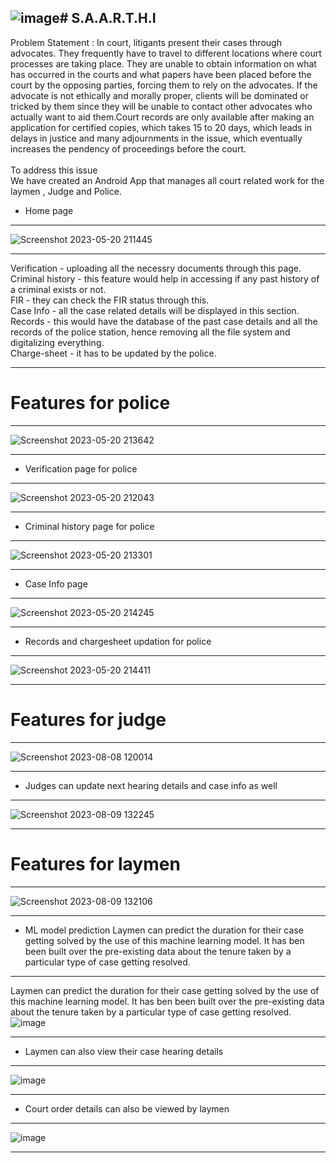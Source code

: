 ![image](https://github.com/Riya2919/S.A.A.R.T.H.I/assets/96763019/86544dd2-5520-43eb-b13c-167aeb4b89ca)# S.A.A.R.T.H.I
-----------------------------------------------------------------------------------------------------------------------------------------------------------------
Problem Statement : In court, litigants present their cases through advocates. They frequently have to travel to different locations where court processes are taking place. They are unable to obtain information on what has occurred in the courts and what papers have been placed before the court by the opposing parties, forcing them to rely on the advocates. If the advocate is not ethically and morally proper, clients will be dominated or tricked by them since they will be unable to contact other advocates who actually want to aid them.Court records are only available after making an application for certified copies, which takes 15 to 20 days, which leads in delays in justice and many adjournments in the issue, which eventually increases the pendency of proceedings before the court.
<br>
<br>
To address this issue <br>
We have created an Android App that manages all court related work for the laymen , Judge and Police.
<br>
* Home page </br>
-------------------------------------------
![Screenshot 2023-05-20 211445](https://github.com/Riya2919/S.A.A.R.T.H.I/assets/96763019/3ef37286-81e7-4f6a-bd65-29856535f11f)<br>

-------------------------------------------

Verification - uploading all the necessry documents through this page.<br>
Criminal history - this feature would help in accessing if any past history of a criminal exists or not. <br>
FIR - they can check the FIR status through this. <br>
Case Info - all the case related details will be displayed in this section. <br> 
Records - this would have the database of the past case details and all the records of the police station, hence removing all the file system and digitalizing everything. <br>
Charge-sheet - it has to be updated by the police. <br>

-------------------------------------------
# Features for police <br>
-------------------------------------------
![Screenshot 2023-05-20 213642](https://github.com/Riya2919/S.A.A.R.T.H.I/assets/96763019/18f79f56-ea69-4334-ad58-f9bdc672e00a)<br>

-------------------------------------------
* Verification page for police <br>
-------------------------------------------
![Screenshot 2023-05-20 212043](https://github.com/Riya2919/S.A.A.R.T.H.I/assets/96763019/f6502113-9fb8-48b5-8a12-8a67b91baf6e)<br>

-------------------------------------------
* Criminal history page for police <br>
-------------------------------------------
![Screenshot 2023-05-20 213301](https://github.com/Riya2919/S.A.A.R.T.H.I/assets/96763019/24ce661e-aa2b-44e8-b4cc-c23908f3f61d)<br>

-------------------------------------------
* Case Info page <br>
-------------------------------------------
![Screenshot 2023-05-20 214245](https://github.com/Riya2919/S.A.A.R.T.H.I/assets/96763019/d1df2e34-8458-4e19-b865-b1dc0cc6cca3)<br>

-------------------------------------------
* Records and chargesheet updation for police
-------------------------------------------
![Screenshot 2023-05-20 214411](https://github.com/Riya2919/S.A.A.R.T.H.I/assets/96763019/7b5bf78e-f9fc-452d-bcc5-5239bb04c08b)<br>

-------------------------------------------
# Features for judge
-------------------------------------------
![Screenshot 2023-08-08 120014](https://github.com/Riya2919/S.A.A.R.T.H.I/assets/96763019/3f65c5a3-fe11-4c60-9860-7a2053054d07)

-------------------------------------------
* Judges can update next hearing details and case info as well
-------------------------------------------
![Screenshot 2023-08-09 132245](https://github.com/Riya2919/S.A.A.R.T.H.I/assets/96763019/cada66ff-e513-4115-94cb-fc59590e93d1)

-------------------------------------------
# Features for laymen
-------------------------------------------
![Screenshot 2023-08-09 132106](https://github.com/Riya2919/S.A.A.R.T.H.I/assets/96763019/b7f40b22-fd7d-4a82-a8a0-ab7eb74e72a4)

-------------------------------------------
* ML model prediction
  Laymen can predict the duration for their case getting solved by the use of this machine learning model. It has ben been built over the pre-existing data about 
  the tenure taken by a particular type of case getting resolved. </br>
-------------------------------------------
  Laymen can predict the duration for their case getting solved by the use of this machine learning model. It has ben been built over the pre-existing data about 
  the tenure taken by a particular type of case getting resolved. </br>
![image](https://github.com/Riya2919/S.A.A.R.T.H.I/assets/96763019/3eb08117-a6c5-4b10-88ba-68774722e89b)

-------------------------------------------
* Laymen can also view their case hearing details
-------------------------------------------
![image](https://github.com/Riya2919/S.A.A.R.T.H.I/assets/96763019/a14b05f1-7f4d-4723-b7a1-9bcc2554f212)

-------------------------------------------
* Court order details can also be viewed by laymen
-------------------------------------------
![image](https://github.com/Riya2919/S.A.A.R.T.H.I/assets/96763019/43f99357-a96c-4b44-9882-82bdae03a1d1)

-------------------------------------------





